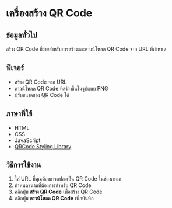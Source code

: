 # เครื่องสร้าง QR Code

## ข้อมูลทั่วไป
สร้าง QR Code ที่ง่ายสำหรับการสร้างและดาวน์โหลด QR Code จาก URL ที่กำหนด 

## ฟีเจอร์
- สร้าง QR Code จาก URL
- ดาวน์โหลด QR Code ที่สร้างขึ้นในรูปแบบ PNG
- ปรับขนาดของ QR Code ได้

## ภาษาที่ใช้
- HTML
- CSS
- JavaScript
- [QRCode Styling Library](https://github.com/soldair/node-qrcode)

## วิธีการใช้งาน
1. ใส่ URL ที่คุณต้องการแปลงเป็น QR Code ในช่องกรอก
2. กำหนดขนาดที่ต้องการสำหรับ QR Code 
3. คลิกปุ่ม **สร้าง QR Code** เพื่อสร้าง QR Code
4. คลิกปุ่ม **ดาวน์โหลด QR Code** เพื่อบันทึก

